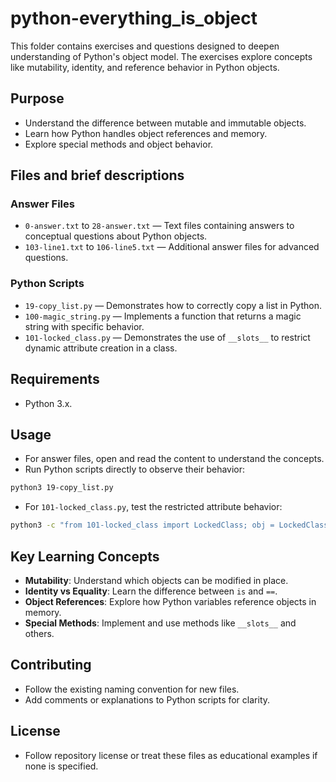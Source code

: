 # python-everything_is_object

This folder contains exercises and questions designed to deepen understanding of Python's object model. The exercises explore concepts like mutability, identity, and reference behavior in Python objects.

## Purpose
- Understand the difference between mutable and immutable objects.
- Learn how Python handles object references and memory.
- Explore special methods and object behavior.

## Files and brief descriptions

### Answer Files
- `0-answer.txt` to `28-answer.txt` — Text files containing answers to conceptual questions about Python objects.
- `103-line1.txt` to `106-line5.txt` — Additional answer files for advanced questions.

### Python Scripts
- `19-copy_list.py` — Demonstrates how to correctly copy a list in Python.
- `100-magic_string.py` — Implements a function that returns a magic string with specific behavior.
- `101-locked_class.py` — Demonstrates the use of `__slots__` to restrict dynamic attribute creation in a class.

## Requirements
- Python 3.x.

## Usage
- For answer files, open and read the content to understand the concepts.
- Run Python scripts directly to observe their behavior:

```bash
python3 19-copy_list.py
```

- For `101-locked_class.py`, test the restricted attribute behavior:

```bash
python3 -c "from 101-locked_class import LockedClass; obj = LockedClass(); obj.first_name = 'John'; print(obj.first_name)"
```

## Key Learning Concepts
- **Mutability**: Understand which objects can be modified in place.
- **Identity vs Equality**: Learn the difference between `is` and `==`.
- **Object References**: Explore how Python variables reference objects in memory.
- **Special Methods**: Implement and use methods like `__slots__` and others.

## Contributing
- Follow the existing naming convention for new files.
- Add comments or explanations to Python scripts for clarity.

## License
- Follow repository license or treat these files as educational examples if none is specified.